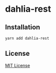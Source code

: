 # dahlia-rest


## Installation

```sh
yarn add dahlia-rest
```


## License

[MIT License](https://github.com/forsigner/gery/blob/master/LICENSE)
